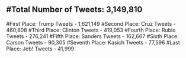 #Total Number of Tweets: 3,149,810 
---
#First Place: Trump Tweets - 1,621,149
#Second Place: Cruz Tweets - 460,808
#Third Place: Clinton Tweets - 419,053
#Fourth Place: Rubio Tweets - 276,241
#Fifth Place: Sanders Tweets - 162,667
#Sixth Place: Carson Tweets - 90,305
#Seventh Place: Kasich Tweets - 77,596
#Last Place: Jeb! Tweets - 41,999
